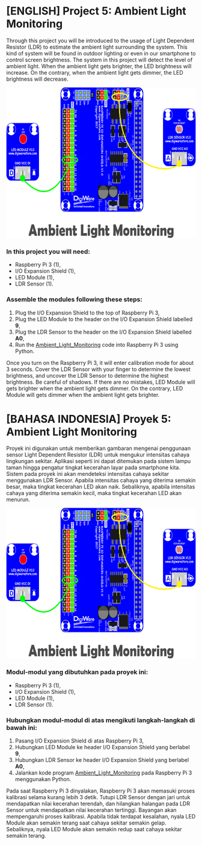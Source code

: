 # [ENGLISH] Project 5: Ambient Light Monitoring
Through this project you will be introduced to the usage of Light Dependent Resistor (LDR) to estimate the ambient light surrounding the system. This kind of system will be found in outdoor lighting or even in our smartphone to control screen brightness. The system in this project will detect the level of ambient light. When the ambient light gets brighter, the LED brightness will increase. On the contrary, when the ambient light gets dimmer, the LED brightness will decrease.

<img src="/images/ambient light monitoring.png" height="400">

### In this project you will need:
* Raspberry Pi 3 (1),
* I/O Expansion Shield (1),
* LED Module (1),
* LDR Sensor (1).

### Assemble the modules following these steps:
1. Plug the I/O Expansion Shield to the top of Raspberry Pi 3,
2. Plug the LED Module to the header on the I/O Expansion Shield labelled **9**,
3. Plug the LDR Sensor to the header on the I/O Expansion Shield labelled **A0**,
4. Run the [Ambient_Light_Monitoring](/05_Ambient_Light_Monitoring/Ambient_Light_Monitoring) code into Raspberry Pi 3 using Python.

Once you turn on the Raspberry Pi 3, it will enter calibration mode for about 3 seconds. Cover the LDR Sensor with your finger to determine the lowest brightness, and uncover the LDR Sensor to determine the highest brightness. Be careful of shadows. If there are no mistakes, LED Module will gets brighter when the ambient light gets dimmer. On the contrary, LED Module will gets dimmer when the ambient light gets brighter.

# [BAHASA INDONESIA] Proyek 5: Ambient Light Monitoring
Proyek ini digunakan untuk memberikan gambaran mengenai penggunaan sensor Light Dependent Resistor (LDR) untuk mengukur intensitas cahaya lingkungan sekitar. Aplikasi seperti ini dapat ditemukan pada sistem lampu taman hingga pengatur tingkat kecerahan layar pada smartphone kita. Sistem pada proyek ini akan mendeteksi intensitas cahaya sekitar menggunakan LDR Sensor. Apabila intensitas cahaya yang diterima semakin besar, maka tingkat kecerahan LED akan naik. Sebaliknya, apabila intensitas cahaya yang diterima semakin kecil, maka tingkat kecerahan LED akan menurun.

<img src="/images/ambient light monitoring.png" height="400">

### Modul-modul yang dibutuhkan pada proyek ini:
* Raspberry Pi 3 (1),
* I/O Expansion Shield (1),
* LED Module (1),
* LDR Sensor (1).

### Hubungkan modul-modul di atas mengikuti langkah-langkah di bawah ini:
1. Pasang I/O Expansion Shield di atas Raspberry Pi 3,
2. Hubungkan LED Module ke header I/O Expansion Shield yang berlabel **9**,
3. Hubungkan LDR Sensor ke header I/O Expansion Shield yang berlabel **A0**,
4. Jalankan kode program [Ambient_Light_Monitoring](/05_Ambient_Light_Monitoring/Ambient_Light_Monitoring) pada Raspberry Pi 3 menggunakan Python.

Pada saat Raspberry Pi 3 dinyalakan, Raspberry Pi 3 akan memasuki proses kalibrasi selama kurang lebih 3 detik. Tutupi LDR Sensor dengan jari untuk mendapatkan nilai kecerahan terendah, dan hilangkan halangan pada LDR Sensor untuk mendapatkan nilai kecerahan tertinggi. Bayangan akan mempengaruhi proses kalibrasi. Apabila tidak terdapat kesalahan, nyala LED Module akan semakin terang saat cahaya sekitar semakin gelap. Sebaliknya, nyala LED Module akan semakin redup saat cahaya sekitar semakin terang.
